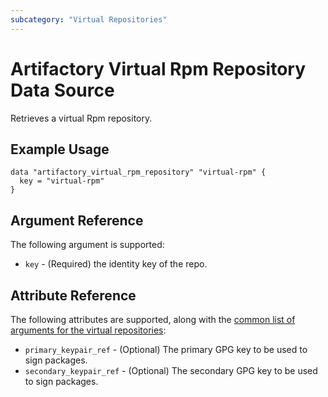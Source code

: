 ```yaml
---
subcategory: "Virtual Repositories"
---
```

# Artifactory Virtual Rpm Repository Data Source

Retrieves a virtual Rpm repository.

## Example Usage

```hcl
data "artifactory_virtual_rpm_repository" "virtual-rpm" {
  key = "virtual-rpm"
}
```

## Argument Reference

The following argument is supported:

* `key` - (Required) the identity key of the repo.

## Attribute Reference

The following attributes are supported, along with the [common list of arguments for the virtual repositories](../resources/virtual.md):

* `primary_keypair_ref` - (Optional) The primary GPG key to be used to sign packages.
* `secondary_keypair_ref` - (Optional) The secondary GPG key to be used to sign packages.
